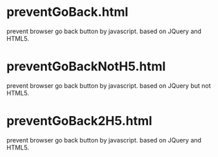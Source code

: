 # preventGoBack.html
  prevent browser go back button by javascript. based on JQuery and HTML5.
# preventGoBackNotH5.html
  prevent browser go back button by javascript. based on JQuery but not HTML5.
# preventGoBack2H5.html
prevent browser go back button by javascript. based on JQuery and HTML5.
